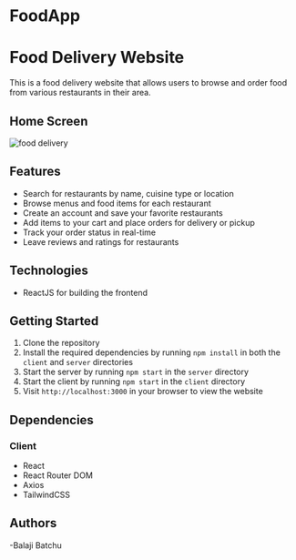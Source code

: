 # FoodApp

# Food Delivery Website

This is a food delivery website that allows users to browse and order food from various restaurants in their area.

## Home Screen

![food delivery](https://user-images.githubusercontent.com/100010840/234933803-17a5b874-a888-44fc-a794-190f147b8662.PNG)

## Features

- Search for restaurants by name, cuisine type or location
- Browse menus and food items for each restaurant
- Create an account and save your favorite restaurants
- Add items to your cart and place orders for delivery or pickup
- Track your order status in real-time
- Leave reviews and ratings for restaurants

## Technologies

- ReactJS for building the frontend

## Getting Started

1. Clone the repository
2. Install the required dependencies by running `npm install` in both the `client` and `server` directories
3. Start the server by running `npm start` in the `server` directory
4. Start the client by running `npm start` in the `client` directory
5. Visit `http://localhost:3000` in your browser to view the website

## Dependencies

### Client

- React
- React Router DOM
- Axios
- TailwindCSS

## Authors

-Balaji Batchu
